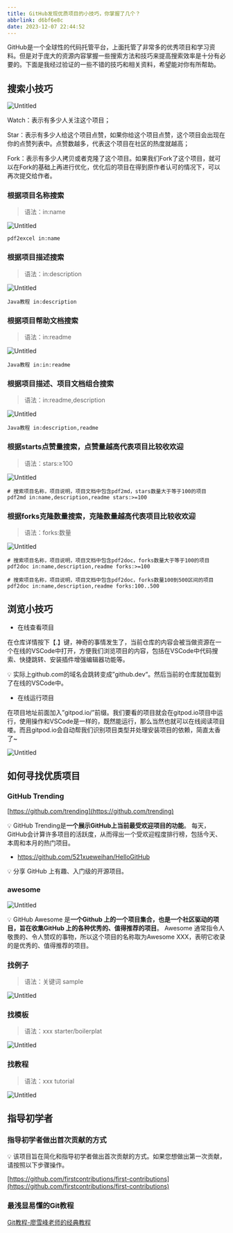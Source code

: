 ```yaml
---
title: GitHub发现优质项目的小技巧，你掌握了几个？
abbrlink: d6bf6e8c
date: 2023-12-07 22:44:52
---
```

<meta name="referrer" content="no-referrer" />

GitHub是一个全球性的代码托管平台，上面托管了非常多的优秀项目和学习资料。但是对于庞大的资源内容掌握一些搜索方法和技巧来提高搜索效率是十分有必要的。下面是我经过验证的一些不错的技巧和相关资料，希望能对你有所帮助。

<!--more-->

## 搜索小技巧

![Untitled](http://qiniu-image.gotojava.cn/blog/2023-12-15-191043.png)

Watch：表示有多少人关注这个项目；

Star：表示有多少人给这个项目点赞，如果你给这个项目点赞，这个项目会出现在你的点赞列表中。点赞数越多，代表这个项目在社区的热度就越高；

Fork：表示有多少人拷贝或者克隆了这个项目。如果我们Fork了这个项目，就可以在Fork的基础上再进行优化，优化后的项目在得到原作者认可的情况下，可以再次提交给作者。

### 根据项目名称搜索

> 语法：in:name

![Untitled](http://qiniu-image.gotojava.cn/blog/2023-12-15-191044.png)

```
pdf2excel in:name
```

### 根据项目描述搜索

> 语法：in:description

![Untitled](http://qiniu-image.gotojava.cn/blog/2023-12-15-191044.jpg)

```
Java教程 in:description
```

### 根据项目帮助文档搜索

> 语法：in:readme

![Untitled](http://qiniu-image.gotojava.cn/blog/2023-12-15-191046.png)

```
Java教程 in:in:readme
```

### 根据项目描述、项目文档组合搜索

> 语法：in:readme,description

![Untitled](http://qiniu-image.gotojava.cn/blog/2023-12-15-191047.jpg)

```
Java教程 in:description,readme
```

### 根据starts点赞量搜索，点赞量越高代表项目比较收欢迎

> 语法：stars:≥100

![Untitled](http://qiniu-image.gotojava.cn/blog/2023-12-15-191049.jpg)

```
# 搜索项目名称，项目说明，项目文档中包含pdf2md，stars数量大于等于100的项目
pdf2md in:name,description,readme stars:>=100
```

### 根据forks克隆数量搜索，克隆数量越高代表项目比较收欢迎

> 语法：forks:数量

![Untitled](http://qiniu-image.gotojava.cn/blog/2023-12-15-191050.jpg)

```
# 搜索项目名称，项目说明，项目文档中包含pdf2doc，forks数量大于等于100的项目
pdf2doc in:name,description,readme forks:>=100

# 搜索项目名称，项目说明，项目文档中包含pdf2doc，forks数量100到500区间的项目
pdf2doc in:name,description,readme forks:100..500
```

## 浏览小技巧

- 在线查看项目

在仓库详情按下【.】键，神奇的事情发生了，当前仓库的内容会被当做资源在一个在线的VSCode中打开，方便我们浏览项目的内容，包括在VSCode中代码搜索、快捷跳转、安装插件增强编辑器功能等。

<aside>
💡 实际上github.com的域名会跳转变成”github.dev“。然后当前的仓库就加载到了在线的VSCode中。
</aside>

- 在线运行项目

在项目地址前面加入”gitpod.io/”前缀。我们要看的项目就会在gitpod.io项目中运行，使用操作和VSCode是一样的，既然能运行，那么当然也就可以在线阅读项目喽。而且gitpod.io会自动帮我们识别项目类型并处理安装项目的依赖，简直太香了~

![Untitled](http://qiniu-image.gotojava.cn/blog/2023-12-15-191052.jpg)

## 如何寻找优质项目

### GitHub Trending

[https://github.com/trending](https://github.com/trending)

<aside>
💡 GitHub Trending是<b>一个展示GitHub上当前最受欢迎项目的功能</b>。 每天，GitHub会计算许多项目的活跃度，从而得出一个受欢迎程度排行榜，包括今天、本周和本月的热门项目。
</aside>

- https://github.com/521xueweihan/HelloGitHub

<aside>
💡 分享 GitHub 上有趣、入门级的开源项目。
</aside>

### awesome

![Untitled](http://qiniu-image.gotojava.cn/blog/2023-12-15-191056.jpg)

<aside>
💡 GitHub Awesome 是<b>一个Github 上的一个项目集合，也是一个社区驱动的项目，旨在收集GitHub 上的各种优秀的、值得推荐的项目</b>。 Awesome 通常指令人敬畏的、令人赞叹的事物，所以这个项目的名称取为Awesome XXX，表明它收录的是优秀的、值得推荐的项目。
</aside>

### 找例子

> 语法：关键词 sample

![Untitled](http://qiniu-image.gotojava.cn/blog/2023-12-15-191058.jpg)

### 找模板

> 语法：xxx starter/boilerplat

![Untitled](http://qiniu-image.gotojava.cn/blog/2023-12-15-191101.jpg)

### 找教程

> 语法：xxx tutorial

![Untitled](http://qiniu-image.gotojava.cn/blog/2023-12-15-191104.jpg)

## 指导初学者

### 指导初学者做出首次贡献的方式

<aside>
💡 该项目旨在简化和指导初学者做出首次贡献的方式。如果您想做出第一次贡献，请按照以下步骤操作。
</aside>

[https://github.com/firstcontributions/first-contributions](https://github.com/firstcontributions/first-contributions)

### 最浅显易懂的Git教程

[Git教程-廖雪峰老师的经典教程](https://www.liaoxuefeng.com/wiki/896043488029600)
